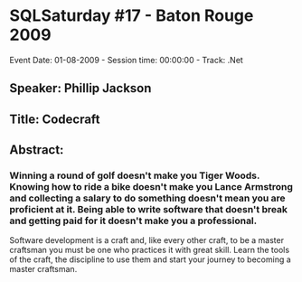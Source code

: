 # SQLSaturday #17 - Baton Rouge 2009
Event Date: 01-08-2009 - Session time: 00:00:00 - Track: .Net
## Speaker: Phillip Jackson
## Title: Codecraft
## Abstract:
### Winning a round of golf doesn't make you Tiger Woods. Knowing how to ride a bike doesn't make you Lance Armstrong and collecting a salary to do something doesn't mean you are proficient at it. Being able to write software that doesn't break and getting paid for it doesn't make you a professional.
Software development is a craft and, like every other craft, to be a master craftsman you must be one who practices it with great skill. Learn the tools of the craft, the discipline to use them and start your journey to becoming a master craftsman. 
